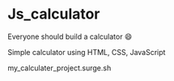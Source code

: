# Js_calculator

Everyone should build a calculator 😄

Simple calculator using HTML, CSS, JavaScript

my_calculater_project.surge.sh